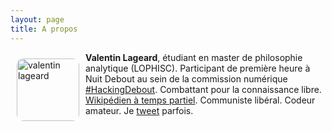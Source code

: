 ```yaml
---
layout: page
title: A propos
---
```


<div style="float:left;"><img src="https://avatars3.githubusercontent.com/u/17970152" alt="valentin lageard" width=100 style="border-radius:10px; margin:10px"></div>

**Valentin Lageard**, étudiant en master de philosophie analytique (LOPHISC).
Participant de première heure à Nuit Debout au sein de la commission numérique [#HackingDebout](https://wiki.nuitdebout.fr/wiki/Villes/Paris/Numérique). Combattant pour la connaissance libre. [Wikipédien à temps partiel](https://fr.wikipedia.org/wiki/Utilisateur:ValentinLageard). Communiste libéral. Codeur amateur. Je [tweet](https://twitter.com/valentinlageard) parfois.
